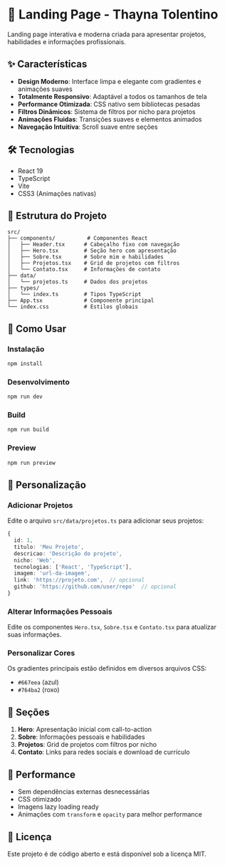 # 🚀 Landing Page - Thayna Tolentino

Landing page interativa e moderna criada para apresentar projetos, habilidades e informações profissionais.

## ✨ Características

- **Design Moderno**: Interface limpa e elegante com gradientes e animações suaves
- **Totalmente Responsivo**: Adaptável a todos os tamanhos de tela
- **Performance Otimizada**: CSS nativo sem bibliotecas pesadas
- **Filtros Dinâmicos**: Sistema de filtros por nicho para projetos
- **Animações Fluidas**: Transições suaves e elementos animados
- **Navegação Intuitiva**: Scroll suave entre seções

## 🛠️ Tecnologias

- React 19
- TypeScript
- Vite
- CSS3 (Animações nativas)

## 📁 Estrutura do Projeto

```
src/
├── components/          # Componentes React
│   ├── Header.tsx      # Cabeçalho fixo com navegação
│   ├── Hero.tsx        # Seção hero com apresentação
│   ├── Sobre.tsx       # Sobre mim e habilidades
│   ├── Projetos.tsx    # Grid de projetos com filtros
│   └── Contato.tsx     # Informações de contato
├── data/
│   └── projetos.ts     # Dados dos projetos
├── types/
│   └── index.ts        # Tipos TypeScript
├── App.tsx             # Componente principal
└── index.css           # Estilos globais
```

## 🚀 Como Usar

### Instalação

```bash
npm install
```

### Desenvolvimento

```bash
npm run dev
```

### Build

```bash
npm run build
```

### Preview

```bash
npm run preview
```

## 🎨 Personalização

### Adicionar Projetos

Edite o arquivo `src/data/projetos.ts` para adicionar seus projetos:

```typescript
{
  id: 1,
  titulo: 'Meu Projeto',
  descricao: 'Descrição do projeto',
  nicho: 'Web',
  tecnologias: ['React', 'TypeScript'],
  imagem: 'url-da-imagem',
  link: 'https://projeto.com',  // opcional
  github: 'https://github.com/user/repo'  // opcional
}
```

### Alterar Informações Pessoais

Edite os componentes `Hero.tsx`, `Sobre.tsx` e `Contato.tsx` para atualizar suas informações.

### Personalizar Cores

Os gradientes principais estão definidos em diversos arquivos CSS:
- `#667eea` (azul)
- `#764ba2` (roxo)

## 📱 Seções

1. **Hero**: Apresentação inicial com call-to-action
2. **Sobre**: Informações pessoais e habilidades
3. **Projetos**: Grid de projetos com filtros por nicho
4. **Contato**: Links para redes sociais e download de currículo

## 🎯 Performance

- Sem dependências externas desnecessárias
- CSS otimizado
- Imagens lazy loading ready
- Animações com `transform` e `opacity` para melhor performance

## 📄 Licença

Este projeto é de código aberto e está disponível sob a licença MIT.
